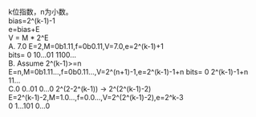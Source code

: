 k位指数，n为小数。  
bias=2^(k-1)-1  
e=bias+E  
V = M * 2^E  
A. 7.0
E=2,M=0b1.11,f=0b0.11,V=7.0,e=2^(k-1)+1  
bits= 0 10...01 1100...  
B.  Assume 2^(k-1)>=n  
E=n,M=0b1.11...,f=0b0.11...,V=2^(n+1)-1,e=2^(k-1)-1+n
bits= 0 2^(k-1)-1+n 11...  
C.0 0..01 0...0  2^(2-2^(k-1)) -> 2^(2^(k-1)-2)  
E=2^(k-1)-2,M=1.0...,f=0.0...,V=2^(2^(k-1)-2),e=2^k-3  
0 1...101 0...0  
 